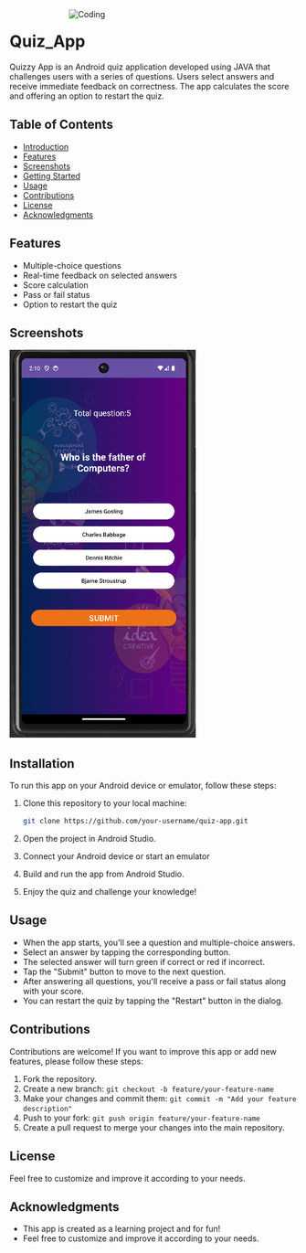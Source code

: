 <img align="right" alt="Coding" width="400" src="https://github.com/princliv/Quiz_App/assets/133310478/6a37221d-fa9f-4d90-878d-eee97e15f53e">

# Quiz_App
 Quizzy App is an Android quiz application developed using JAVA that challenges users with a series of questions. Users select answers and receive immediate feedback on correctness. The app calculates the score and  offering an option to restart the quiz.
<!--![quizzy_up](https://github.com/princliv/Quiz_App/assets/133310478/6a37221d-fa9f-4d90-878d-eee97e15f53e)-->

## Table of Contents

- [Introduction](#introduction)
- [Features](#features)
- [Screenshots](#screenshots)
- [Getting Started](#getting-started)
- [Usage](#usage)
- [Contributions](#contributions)
- [License](#license)
- [Acknowledgments](#acknowledgments)

## Features

- Multiple-choice questions
- Real-time feedback on selected answers
- Score calculation
- Pass or fail status
- Option to restart the quiz

## Screenshots

![Screenshot 1](screenshots/screenshot1.png)

## Installation

To run this app on your Android device or emulator, follow these steps:

1. Clone this repository to your local machine:

   ```bash
   git clone https://github.com/your-username/quiz-app.git
2. Open the project in Android Studio.
3. Connect your Android device or start an emulator
4. Build and run the app from Android Studio.
5. Enjoy the quiz and challenge your knowledge!

## Usage

- When the app starts, you'll see a question and multiple-choice answers.
- Select an answer by tapping the corresponding button.
- The selected answer will turn green if correct or red if incorrect.
- Tap the "Submit" button to move to the next question.
- After answering all questions, you'll receive a pass or fail status along with your score.
- You can restart the quiz by tapping the "Restart" button in the dialog.

## Contributions

Contributions are welcome! If you want to improve this app or add new features, please follow these steps:
1. Fork the repository.
2. Create a new branch:
   ```git checkout -b feature/your-feature-name```
3. Make your changes and commit them:
   ```git commit -m "Add your feature description"```
4. Push to your fork:
   ```git push origin feature/your-feature-name```
5. Create a pull request to merge your changes into the main repository.

## License

Feel free to customize and improve it according to your needs.

## Acknowledgments
- This app is created as a learning project and for fun!
- Feel free to customize and improve it according to your needs.
   
